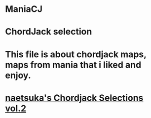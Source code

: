 # ManiaCJ
















# ChordJack selection

# This file is about chordjack maps, maps from mania that i liked and enjoy. 

# [naetsuka's Chordjack Selections vol.2](https://osu.ppy.sh/beatmapsets/1671149#mania/3413349)
